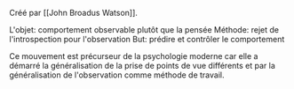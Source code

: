 Créé par [[John Broadus Watson]].

L'objet: 
	comportement observable plutôt que la pensée
Méthode: 
	rejet de l'introspection pour l'observation
But: 
	prédire et contrôler le comportement

Ce mouvement est précurseur de la psychologie moderne car elle a démarré la généralisation de la prise de points de vue différents et par la généralisation de l'observation comme méthode de travail.
